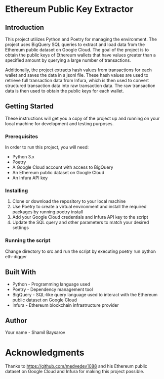 # Ethereum Public Key Extractor
## Introduction
This project utilizes Python and Poetry for managing the environment. The project uses BigQuery SQL queries to extract and load data from the Ethereum public dataset on Google Cloud. The goal of the project is to obtain the public keys of Ethereum wallets that have values greater than a specified amount by querying a large number of transactions.

Additionally, the project extracts hash values from transactions for each wallet and saves the data in a jsonl file. These hash values are used to retrieve full transaction data from Infura, which is then used to convert structured transaction data into raw transaction data. The raw transaction data is then used to obtain the public keys for each wallet.

## Getting Started
These instructions will get you a copy of the project up and running on your local machine for development and testing purposes.

### Prerequisites
In order to run this project, you will need:

- Python 3.x
- Poetry
- A Google Cloud account with access to BigQuery
- An Ethereum public dataset on Google Cloud
- An Infura API key
### Installing
1. Clone or download the repository to your local machine
2. Use Poetry to create a virtual environment and install the required packages by running poetry install
3. Add your Google Cloud credentials and Infura API key to the script
4. Update the SQL query and other parameters to match your desired settings
### Running the script
Change directory to src and run the script by executing poetry run python eth-digger

## Built With
- Python - Programming language used
- Poetry - Dependency management tool
- BigQuery - SQL-like query language used to interact with the Ethereum public dataset on Google Cloud
- Infura - Ethereum blockchain infrastructure provider
## Author
Your name - Shamil Baysarov
# Acknowledgments
Thanks to https://github.com/medvedev1088 and his Ethereum public dataset on Google Cloud and Infura for making this project possible. 
